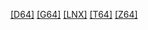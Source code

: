 [[D64]]([D64]/index.html)
[[G64]]([G64]/index.html)
[[LNX]]([LNX]/index.html)
[[T64]]([T64]/index.html)
[[Z64]]([Z64]/index.html)
